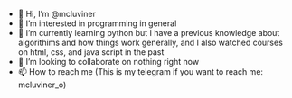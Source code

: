 - 👋 Hi, I’m @mcluviner
- 👀 I’m interested in programming in general
- 🌱 I’m currently learning python but I have a previous knowledge about algorithims and how things work generally, and I also watched courses on html, css, and java script in the past
- 💞️ I’m looking to collaborate on nothing right now
- 📫 How to reach me (This is my telegram if you want to reach me: mcluviner_o)

<!---
mcluviner/mcluviner is a ✨ special ✨ repository because its `README.md` (this file) appears on your GitHub profile.
You can click the Preview link to take a look at your changes.
--->

